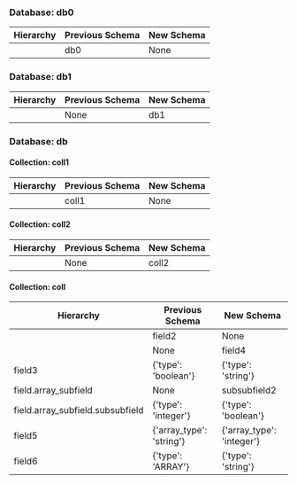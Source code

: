 
### Database: db0
|Hierarchy                            |Previous Schema              |New Schema                    |
|-------------------------------------|-----------------------------|------------------------------|
|                                     |db0                          |None                          |


### Database: db1
|Hierarchy                            |Previous Schema              |New Schema                    |
|-------------------------------------|-----------------------------|------------------------------|
|                                     |None                         |db1                           |


### Database: db
#### Collection: coll1 
|Hierarchy                            |Previous Schema              |New Schema                    |
|-------------------------------------|-----------------------------|------------------------------|
|                                     |coll1                        |None                          |

#### Collection: coll2 
|Hierarchy                            |Previous Schema              |New Schema                    |
|-------------------------------------|-----------------------------|------------------------------|
|                                     |None                         |coll2                         |

#### Collection: coll 
|Hierarchy                            |Previous Schema              |New Schema                    |
|-------------------------------------|-----------------------------|------------------------------|
|                                     |field2                       |None                          |
|                                     |None                         |field4                        |
|field3                               |{'type': 'boolean'}          |{'type': 'string'}            |
|field.array_subfield                 |None                         |subsubfield2                  |
|field.array_subfield.subsubfield     |{'type': 'integer'}          |{'type': 'boolean'}           |
|field5                               |{'array_type': 'string'}     |{'array_type': 'integer'}     |
|field6                               |{'type': 'ARRAY'}            |{'type': 'string'}            |

